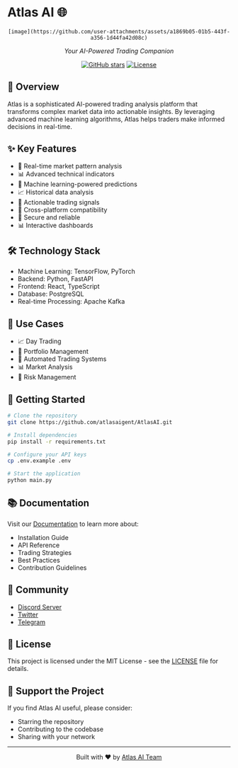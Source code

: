 # Atlas AI 🌐

<div align="center">

    [image](https://github.com/user-attachments/assets/a1869b05-01b5-443f-a356-1d44fa42d08c)

  <p><em>Your AI-Powered Trading Companion</em></p>
</div>

<div align="center">

[![GitHub stars](https://img.shields.io/github/stars/atlasaigent/AtlasAI)](https://github.com/atlasaigent/atlasai)
[![License](https://img.shields.io/badge/license-MIT-blue.svg)](LICENSE)


</div>

## 🚀 Overview

Atlas is a sophisticated AI-powered trading analysis platform that transforms complex market data into actionable insights. By leveraging advanced machine learning algorithms, Atlas helps traders make informed decisions in real-time.


## ✨ Key Features

- 🔄 Real-time market pattern analysis
- 📊 Advanced technical indicators
- 🤖 Machine learning-powered predictions
- 📈 Historical data analysis
- 🎯 Actionable trading signals
- 📱 Cross-platform compatibility
- 🔐 Secure and reliable
- 📊 Interactive dashboards

## 🛠️ Technology Stack

- Machine Learning: TensorFlow, PyTorch
- Backend: Python, FastAPI
- Frontend: React, TypeScript
- Database: PostgreSQL
- Real-time Processing: Apache Kafka

## 🎯 Use Cases

- 📈 Day Trading
- 💼 Portfolio Management
- 🤖 Automated Trading Systems
- 📊 Market Analysis
- 🎯 Risk Management

## 🚀 Getting Started

```bash
# Clone the repository
git clone https://github.com/atlasaigent/AtlasAI.git

# Install dependencies
pip install -r requirements.txt

# Configure your API keys
cp .env.example .env

# Start the application
python main.py
```

## 📚 Documentation

Visit our [Documentation](https://docs.atlasai.com) to learn more about:
- Installation Guide
- API Reference
- Trading Strategies
- Best Practices
- Contribution Guidelines

## 🤝 Community

- [Discord Server](https://discord.gg/#)
- [Twitter](https://twitter.com/#)
- [Telegram](https://t.me/#)

## 📄 License

This project is licensed under the MIT License - see the [LICENSE](LICENSE) file for details.

## 🌟 Support the Project

If you find Atlas AI useful, please consider:
- Starring the repository
- Contributing to the codebase
- Sharing with your network

---

<div align="center">
  <p>Built with ❤️ by <a href="https://github.com/atlasaigent">Atlas AI Team</a></p>
</div>
